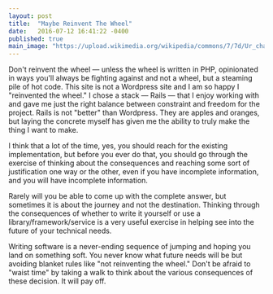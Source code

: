 ```yaml
---
layout: post
title:  "Maybe Reinvent The Wheel"
date:   2016-07-12 16:41:22 -0400
published: true
main_image: "https://upload.wikimedia.org/wikipedia/commons/7/7d/Ur_chariot.jpg"
---
```

Don't reinvent the wheel — unless the wheel is written in PHP, opinionated in ways you'll always be fighting against and not a wheel, but a steaming pile of hot code. This site is not a Wordpress site and I am so happy I "reinvented the wheel." I chose a stack — Rails — that I enjoy working with and gave me just the right balance between constraint and freedom for the project. Rails is not "better" than Wordpress. They are apples and oranges, but laying the concrete myself has given me the ability to truly make the thing I want to make.

I think that a lot of the time, yes, you should reach for the existing implementation, but before you ever do that, you should go through the exercise of thinking about the consequences and reaching some sort of justification one way or the other, even if you have incomplete information, and you will have incomplete information.

Rarely will you be able to come up with the complete answer, but sometimes it is about the journey and not the destination. Thinking through the consequences of whether to write it yourself or use a library/framework/service is a very useful exercise in helping see into the future of your technical needs.

Writing software is a never-ending sequence of jumping and hoping you land on something soft. You never know what future needs will be but avoiding blanket rules like "not reinventing the wheel."  Don't be afraid to "waist time" by taking a walk to think about the various consequences of these decision. It will pay off.
